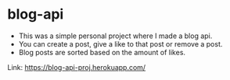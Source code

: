 # blog-api
* This was a simple personal project where I made a blog api. 
* You can create a post, give a like to that post or remove a post. 
* Blog posts are sorted based on the amount of likes.

Link: https://blog-api-proj.herokuapp.com/
